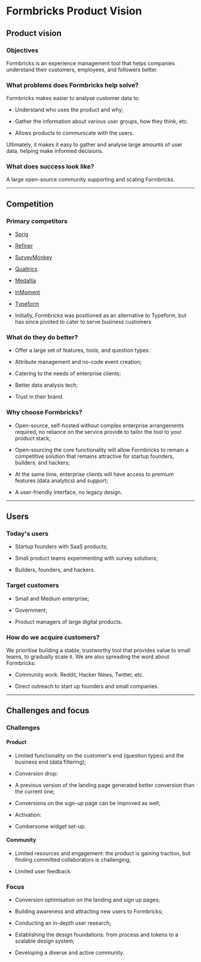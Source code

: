 # Formbricks Product Vision

## Product vision

### Objectives

Formbricks is an experience management tool that helps companies understand their customers, employees, and followers better. 

### What problems does Formbricks help solve?

Formbricks makes easier to analyse customer data to:

-   Understand who uses the product and why;

-   Gather the information about various user groups, how they think, etc. 

-   Allows products to communicate with the users.

Ultimately, it makes it easy to gather and analyse large amounts of user data, helping make informed decisions.

### What does success look like?

A large open-source community supporting and scaling Formbricks.

* * * * *

## Competition

### Primary competitors

-   [Sprig](https://sprig.com/)

-   [Refiner](https://refiner.io/)

-   [SurveyMonkey](https://www.surveymonkey.com/)

-   [Qualtrics](https://www.qualtrics.com)

-   [Medallia](https://www.medallia.com/)

-   [InMoment](https://inmoment.com)

-   [Typeform](https://www.typeform.com/)

-   Initially, Formbricks was positioned as an alternative to Typeform, but has since pivoted to cater to serve business customers

### What do they do better?

-   Offer a large set of features, tools, and question types:

-   Attribute management and no-code event creation;

-   Catering to the needs of enterprise clients;

-   Better data analysis tech;

-   Trust in their brand.

### Why choose Formbricks?

-   Open-source, self-hosted without complex enterprise arrangements required, no reliance on the service provide to tailor the tool to your product stack;

-   Open-sourcing the core functionality will allow Formbricks to remain a competitive solution that remains attractive for startup founders, builders, and hackers;

-   At the same time, enterprise clients will have access to premium features (data analytics) and support;

-   A user-friendly interface, no legacy design.

* * * * *

## Users

### Today's users

-   Startup founders with SaaS products;

-   Small product teams experimenting with survey solutions;

-   Builders, founders, and hackers.

### Target customers

-   Small and Medium enterprise;

-   Government;

-   Product managers of large digital products.

### How do we acquire customers?

We prioritise building a stable, trustworthy tool that provides value to small teams, to gradually scale it. We are also spreading the word about Formbricks:

-   Community work: Reddit, Hacker News, Twitter, etc.

-   Direct outreach to start up founders and small companies.

* * * * *

## Challenges and focus

### Challenges

#### Product

-   Limited functionality on the customer's end (question types) and the business end (data filtering);

-   Conversion drop: 

-   A previous version of the landing page generated better conversion than the current one;

-   Conversions on the sign-up page can be improved as well;

-   Activation:

-   Cumbersome widget set-up.

#### Community

-   Limited resources and engagement: the product is gaining traction, but finding committed collaborators is challenging;

-   Limited user feedback.

### Focus

-   Conversion optimisation on the landing and sign up pages;

-   Building awareness and attracting new users to Formbricks;

-   Conducting an in-depth user research;

-   Establishing the design foundations: from process and tokens to a scalable design system;

-   Developing a diverse and active community.

